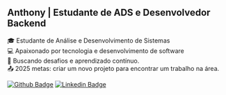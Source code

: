 
<!--
**Tonyynf/Tonyynf** is a ✨ _special_ ✨ repository because its `README.md` (this file) appears on your GitHub profile.
-->
##  Anthony | Estudante de ADS e Desenvolvedor Backend
🎓 Estudante de Análise e Desenvolvimento de Sistemas <br>
💻 Apaixonado por tecnologia e desenvolvimento de software <br>
🚀 Buscando desafios e aprendizado contínuo. <br>
📤 2025 metas: criar um novo projeto para encontrar um trabalho na área.

[![Github Badge](https://img.shields.io/badge/-Github-000?style=flat-square&logo=Github&logoColor=white&link=https://github.com/Tonyynf)](https://github.com/Tonyynf) [![Linkedin Badge](https://img.shields.io/badge/-Linkedin-blue?style=flat-square&logo=Linkedin&logoColor=white&link=https://www.linkedin.com/in/anthonyencarnação/)](https://www.linkedin.com/in/anthonyencarnação/)

